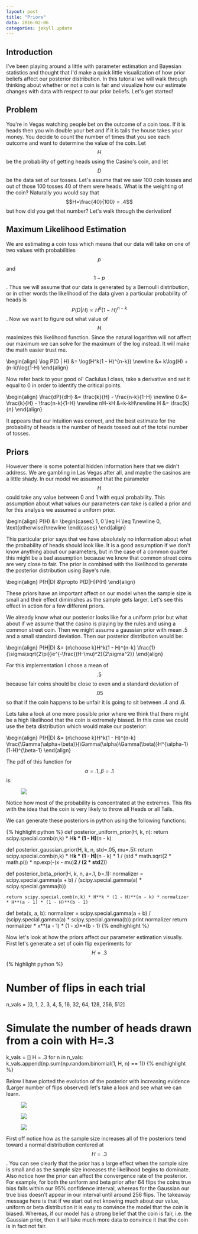 ```yaml
---
layout: post
title: "Priors"
data: 2016-02-06
categories: jekyll update
---
```


<head>
  <script type="text/javascript"
          src="http://cdn.mathjax.org/mathjax/latest/MathJax.js?config=TeX-AMS-MML_HTMLorMML">
  </script>
</head>


## **Introduction**
I've been playing around a little with parameter estimation and Bayesian statistics and thought that I'd make a quick little visualization of how prior beliefs affect our posterior distribution.  In this tutorial we will walk through thinking about whether or not a coin is fair and visualize how our estimate changes with data with respect to our prior beliefs.  Let's get started!

## **Problem**
You're in Vegas watching people bet on the outcome of a coin toss.  If it is heads then you win double your bet and if it is tails the house takes your money.  You decide to count the number of times that you see each outcome and want to determine the value of the coin.  Let $$H$$ be the probability of getting heads using the Casino's coin, and let $$D$$ be the data set of our tosses.  Let's assume that we saw 100 coin tosses and out of those 100 tosses 40 of them were heads.  What is the weighting of the coin?  Naturally you would say that $$H=\frac{40}{100} = .4$$ but how did you get that number?  Let's walk through the derivation!

## **Maximum Likelihood Estimation**
We are estimating a coin toss which means that our data will take on one of two values with probabilities $$p$$ and $$1-p$$.  Thus we will assume that our data is generated by a Bernoulli distribution, or in other words the likelihood of the data given a particular probability of heads is $$P(D | H) \propto H^k(1 - H)^{n-k}$$.  Now we want to figure out what value of $$H$$ maximizes this likelihood function.  Since the natural logarithm will not affect our maximum we can solve for the maximum of the log instead.  It will make the math easier trust me.

\begin{align}
\log P(D | H) &= \log(H^k(1 - H)^{n-k}) \newline
&= k\log(H) + (n-k)\log(1-H)
\end{align}

Now refer back to your good ol' Caclulus I class, take a derivative and set it equal to 0 in order to identify the critical points.

\begin{align}
\frac{dP}{dH} &= \frac{k}{H} - \frac{n-k}{1-H} \newline
0 &= \frac{k}{H} - \frac{n-k}{1-H} \newline
 nH-kH &=k-kH\newline
 H &= \frac{k}{n}
\end{align}

It appears that our intuition was correct, and the best estimate for the probability of heads is the number of heads tossed out of the total number of tosses.  

## **Priors**

However there is some potential hidden information here that we didn't address.  We are gambling in Las Vegas after all, and maybe the casinos are a little shady.  In our model we assumed that the parameter $$H$$ could take any value between 0 and 1 with equal probability.  This assumption about what values our parameters can take is called a prior and for this analysis we assumed a uniform prior.

\begin{align}
P(H) &= \begin{cases}
1, 0 \leq H \leq 1\newline
0, \text{otherwise}\newline
\end{cases}
\end{align}

This particular prior says that we have absolutely no information about what the probability of heads should look like.  It is a good assumption if we don't know anything about our parameters, but in the case of a common quarter this might be a bad assumption because we know that common street coins are very close to fair.  The prior is combined with the likelihood to generate the posterior distribution using Baye's rule.

\begin{align}
P(H|D) &\propto P(D|H)P(H)
\end{align}

These priors have an important affect on our model when the sample size is small and their effect diminishes as the sample gets larger.  Let's see this effect in action for a few different priors.

We already know what our posterior looks like for a uniform prior but what about if we assume that the casino is playing by the rules and using a common street coin.  Then we might assume a gaussian prior with mean .5 and a small standard deviation.  Then our posterior distribution would be:

\begin{align}
P(H|D) &= {n\choose k}H^k(1 - H)^{n-k} \frac{1}{\sigma\sqrt{2\pi}}e^{-\frac{(H-\mu)^2}{2\sigma^2}}
\end{align}

For this implementation I chose a mean of $$.5$$ because fair coins should be close to even and a standard deviation of $$.05$$ so that if the coin happens to be unfair it is going to sit between .4 and .6.

Lets take a look at one more possible prior where we think that there might be a high likelihood that the coin is extremely biased.  In this case we could use the beta distribution which would make our posterior:

\begin{align}
P(H|D) &= {n\choose k}H^k(1 - H)^{n-k} \frac{\Gamma(\alpha+\beta)}{\Gamma(\alpha)\Gamma(\beta)}H^{\alpha-1}(1-H)^{\beta-1}
\end{align}

The pdf of this function for $$\alpha=.1,\beta=.1$$ is:

<figure class="half">
	<img src="/assets/Visualizing_Priors/figure_01.png">
</figure>

Notice how most of the probability is concentrated at the extremes.  This fits with the idea that the coin is very likely to throw all Heads or all Tails.

We can generate these posteriors in python using the following functions:

{% highlight python %}
def posterior_uniform_prior(H, k, n):
    return scipy.special.comb(n,k) * H**k * (1 - H)**(n - k)

def posterior_gaussian_prior(H, k, n, std=.05, mu=.5):
    return scipy.special.comb(n,k) * H**k * (1 - H)**(n - k) * 1 / (std * math.sqrt(2 * math.pi)) * np.exp(-(x - mu)**2 / (2 * std**2))

def posterior_beta_prior(H, k, n, a=.1, b=.1):
    normalizer = scipy.special.gamma(a + b) / (scipy.special.gamma(a) * scipy.special.gamma(b))
    
    return scipy.special.comb(n,k) * H**k * (1 - H)**(n - k) * normalizer * H**(a - 1) * (1 - H)**(b - 1)

def beta(x, a, b):
    normalizer = scipy.special.gamma(a + b) / (scipy.special.gamma(a) * scipy.special.gamma(b))
    print normalizer
    return normalizer * x**(a - 1) * (1 - x)**(b - 1)
{% endhighlight %}

Now let's look at how the priors affect our parameter estimation visually. 
First let's generate a set of coin flip experiments for $$H=.3$$

{% highlight python %}
# Number of flips in each trial
n_vals = [0, 1, 2, 3, 4, 5, 16, 32, 64, 128, 256, 512]

# Simulate the number of heads drawn from a coin with H=.3 
k_vals = []
H = .3
for n in n_vals:
    k_vals.append(np.sum(np.random.binomial(1, H, n) == 1))
{% endhighlight %}

Below I have plotted the evolution of the posterior with increasing evidence (Larger number of flips observed) let's take a look and see what we can learn.

<figure class="half">
	<img src="/assets/Visualizing_Priors/figure_02.png">
</figure>


<figure class="half">
	<img src="/assets/Visualizing_Priors/figure_03.png">
</figure>

<figure class="half">
	<img src="/assets/Visualizing_Priors/figure_04.png">
</figure>

First off notice how as the sample size increases all of the posteriors tend toward a normal distribution centered at $$H=.3$$.  You can see clearly that the prior has a large effect when the sample size is small and as the sample size increases the likelihood begins to dominate.  Also notice how the prior can affect the convergence rate of the posterior.  For example, for both the uniform and beta prior after 64 flips the coins true bias falls within our 95% confidence interval, whereas for the Gaussian our true bias doesn't appear in our interval until around 256 flips.  The takeaway message here is that if we start out not knowing much about our value, uniform or beta distribution it is easy to convince the model that the coin is biased.  Whereas, if our model has a strong belief that the coin is fair, i.e. the Gaussian prior, then it will take much more data to convince it that the coin is in fact not fair.








